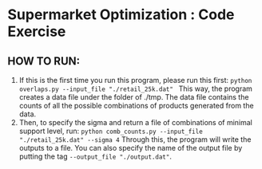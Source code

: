 #  Supermarket Optimization : Code Exercise
## HOW TO RUN:
1. If this is the first time you run this program, please run this first:
```python overlaps.py --input_file "./retail_25k.dat" ```
This way, the program creates a data file under the folder of ./tmp. The data file contains the counts of all the possible combinations of products generated from the data.
2. Then, to specify the sigma and return a file of combinations of minimal support level, run:
 ```python comb_counts.py --input_file "./retail_25k.dat" --sigma 4```
 Through this, the program will write the outputs to a file. You can also specify the name of the output file by putting the tag `--output_file "./output.dat"`. 
